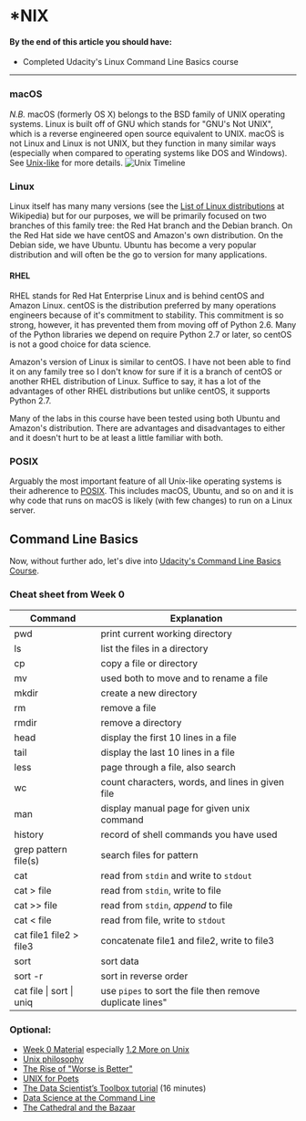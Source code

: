 \*NIX
====

#### By the end of this article you should have:

- Completed Udacity's Linux Command Line Basics course

---

### macOS

_N.B._ macOS (formerly OS X) belongs to the BSD family of UNIX operating systems. Linux is built off of GNU which stands for "GNU's Not UNIX", which is a reverse engineered open source equivalent to UNIX. macOS is not Linux and Linux is not UNIX, but they function in many similar ways (especially when compared to operating systems like DOS and Windows). See [Unix-like](https://en.wikipedia.org/wiki/Unix-like) for more details.
![Unix Timeline](https://upload.wikimedia.org/wikipedia/commons/c/c5/Unix_timeline.en.png)

### Linux

Linux itself has many many versions (see the [List of Linux distributions](https://en.wikipedia.org/wiki/List_of_Linux_distributions) at Wikipedia) but for our purposes, we will be primarily focused on two branches of this family tree: the Red Hat branch and the Debian branch. On the Red Hat side we have centOS and Amazon's own distribution. On the Debian side, we have Ubuntu. Ubuntu has become a very popular distribution and will often be the go to version for many applications.

#### RHEL

RHEL stands for Red Hat Enterprise Linux and is behind centOS and Amazon Linux. centOS is the distribution preferred by many operations engineers because of it's commitment to stability. This commitment is so strong, however, it has prevented them from moving off of Python 2.6. Many of the Python libraries we depend on require Python 2.7 or later, so centOS is not a good choice for data science.

Amazon's version of Linux is similar to centOS. I have not been able to find it on any family tree so I don't know for sure if it is a branch of centOS or another RHEL distribution of Linux. Suffice to say, it has a lot of the advantages of other RHEL distributions but unlike centOS, it supports Python 2.7.

Many of the labs in this course have been tested using both Ubuntu and Amazon's distribution. There are advantages and disadvantages to either and it doesn't hurt to be at least a little familiar with both.

### POSIX

Arguably the most important feature of all Unix-like operating systems is their adherence to [POSIX](https://en.wikipedia.org/wiki/POSIX). This includes macOS, Ubuntu, and so on and it is why code that runs on macOS is likely (with few changes) to run on a Linux server.

Command Line Basics
----

Now, without further ado, let's dive into [Udacity's Command Line Basics Course](https://www.udacity.com/course/linux-command-line-basics--ud595).

### Cheat sheet from Week 0

Command | Explanation
--- | ---
pwd | print current working directory
ls | list the files in a directory
cp | copy a file or directory
mv | used both to move and to rename a file
mkdir | create a new directory
rm | remove a file
rmdir | remove a directory
head | display the first 10 lines in a file
tail | display the last 10 lines in a file
less | page through a file, also search
wc | count characters, words, and lines in given file
man | display manual page for given unix command
history | record of shell commands you have used
grep pattern file(s) | search files for pattern
cat | read from `stdin` and write to `stdout`
cat > file | read from `stdin`, write to file
cat >> file | read from `stdin`, *append* to file
cat < file | read from file, write to `stdout`
cat file1 file2 > file3 | concatenate file1 and file2, write to file3
sort | sort data
sort -r | sort in reverse order
cat file &#124; sort &#124; uniq | use `pipes` to sort the file then remove duplicate lines"

### Optional:

- [Week 0 Material](https://github.com/zipfian/gU-week-0-student) especially [1.2 More on Unix](https://github.com/zipfian/gU-week-0-student/blob/master/d1/6000_1.2_More_on_Unix.ipynb)
- [Unix philosophy](https://en.wikipedia.org/wiki/Unix_philosophy)
- [The Rise of "Worse is Better"](https://www.jwz.org/doc/worse-is-better.html)
- [UNIX for Poets](http://web.stanford.edu/class/cs124/kwc-unix-for-poets.pdf)
- [The Data Scientist’s Toolbox tutorial](https://www.youtube.com/watch?v=S7AQdOdu2EI) (16 minutes)
- [Data Science at the Command Line](http://datascienceatthecommandline.com/)
- [The Cathedral and the Bazaar](https://en.wikipedia.org/wiki/The_Cathedral_and_the_Bazaar)
